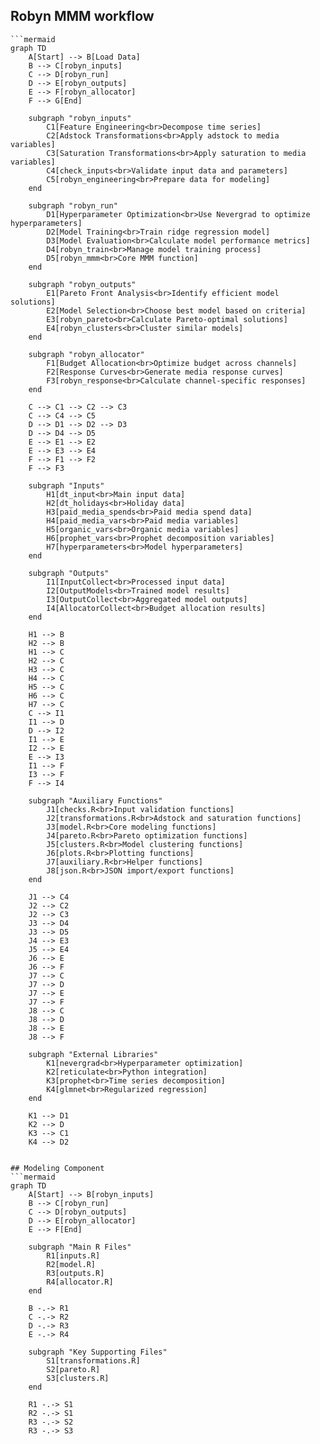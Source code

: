 ## Robyn MMM workflow

```mermaid
```mermaid
graph TD
    A[Start] --> B[Load Data]
    B --> C[robyn_inputs]
    C --> D[robyn_run]
    D --> E[robyn_outputs]
    E --> F[robyn_allocator]
    F --> G[End]

    subgraph "robyn_inputs"
        C1[Feature Engineering<br>Decompose time series]
        C2[Adstock Transformations<br>Apply adstock to media variables]
        C3[Saturation Transformations<br>Apply saturation to media variables]
        C4[check_inputs<br>Validate input data and parameters]
        C5[robyn_engineering<br>Prepare data for modeling]
    end

    subgraph "robyn_run"
        D1[Hyperparameter Optimization<br>Use Nevergrad to optimize hyperparameters]
        D2[Model Training<br>Train ridge regression model]
        D3[Model Evaluation<br>Calculate model performance metrics]
        D4[robyn_train<br>Manage model training process]
        D5[robyn_mmm<br>Core MMM function]
    end

    subgraph "robyn_outputs"
        E1[Pareto Front Analysis<br>Identify efficient model solutions]
        E2[Model Selection<br>Choose best model based on criteria]
        E3[robyn_pareto<br>Calculate Pareto-optimal solutions]
        E4[robyn_clusters<br>Cluster similar models]
    end

    subgraph "robyn_allocator"
        F1[Budget Allocation<br>Optimize budget across channels]
        F2[Response Curves<br>Generate media response curves]
        F3[robyn_response<br>Calculate channel-specific responses]
    end

    C --> C1 --> C2 --> C3
    C --> C4 --> C5
    D --> D1 --> D2 --> D3
    D --> D4 --> D5
    E --> E1 --> E2
    E --> E3 --> E4
    F --> F1 --> F2
    F --> F3

    subgraph "Inputs"
        H1[dt_input<br>Main input data]
        H2[dt_holidays<br>Holiday data]
        H3[paid_media_spends<br>Paid media spend data]
        H4[paid_media_vars<br>Paid media variables]
        H5[organic_vars<br>Organic media variables]
        H6[prophet_vars<br>Prophet decomposition variables]
        H7[hyperparameters<br>Model hyperparameters]
    end

    subgraph "Outputs"
        I1[InputCollect<br>Processed input data]
        I2[OutputModels<br>Trained model results]
        I3[OutputCollect<br>Aggregated model outputs]
        I4[AllocatorCollect<br>Budget allocation results]
    end

    H1 --> B
    H2 --> B
    H1 --> C
    H2 --> C
    H3 --> C
    H4 --> C
    H5 --> C
    H6 --> C
    H7 --> C
    C --> I1
    I1 --> D
    D --> I2
    I1 --> E
    I2 --> E
    E --> I3
    I1 --> F
    I3 --> F
    F --> I4

    subgraph "Auxiliary Functions"
        J1[checks.R<br>Input validation functions]
        J2[transformations.R<br>Adstock and saturation functions]
        J3[model.R<br>Core modeling functions]
        J4[pareto.R<br>Pareto optimization functions]
        J5[clusters.R<br>Model clustering functions]
        J6[plots.R<br>Plotting functions]
        J7[auxiliary.R<br>Helper functions]
        J8[json.R<br>JSON import/export functions]
    end

    J1 --> C4
    J2 --> C2
    J2 --> C3
    J3 --> D4
    J3 --> D5
    J4 --> E3
    J5 --> E4
    J6 --> E
    J6 --> F
    J7 --> C
    J7 --> D
    J7 --> E
    J7 --> F
    J8 --> C
    J8 --> D
    J8 --> E
    J8 --> F

    subgraph "External Libraries"
        K1[nevergrad<br>Hyperparameter optimization]
        K2[reticulate<br>Python integration]
        K3[prophet<br>Time series decomposition]
        K4[glmnet<br>Regularized regression]
    end

    K1 --> D1
    K2 --> D
    K3 --> C1
    K4 --> D2


## Modeling Component
```mermaid
graph TD
    A[Start] --> B[robyn_inputs]
    B --> C[robyn_run]
    C --> D[robyn_outputs]
    D --> E[robyn_allocator]
    E --> F[End]

    subgraph "Main R Files"
        R1[inputs.R]
        R2[model.R]
        R3[outputs.R]
        R4[allocator.R]
    end

    B -.-> R1
    C -.-> R2
    D -.-> R3
    E -.-> R4

    subgraph "Key Supporting Files"
        S1[transformations.R]
        S2[pareto.R]
        S3[clusters.R]
    end

    R1 -.-> S1
    R2 -.-> S1
    R3 -.-> S2
    R3 -.-> S3
